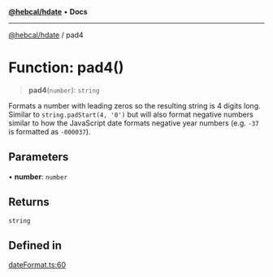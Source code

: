 [**@hebcal/hdate**](../README.md) • **Docs**

***

[@hebcal/hdate](../globals.md) / pad4

# Function: pad4()

> **pad4**(`number`): `string`

Formats a number with leading zeros so the resulting string is 4 digits long.
Similar to `string.padStart(4, '0')` but will also format
negative numbers similar to how the JavaScript date formats
negative year numbers (e.g. `-37` is formatted as `-000037`).

## Parameters

• **number**: `number`

## Returns

`string`

## Defined in

[dateFormat.ts:60](https://github.com/hebcal/hdate-js/blob/285f3b584b6b2fae587a29ebff92389be73806cb/src/dateFormat.ts#L60)
